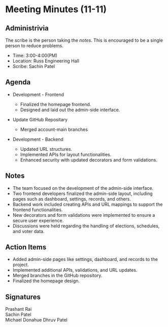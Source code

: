 
# Meeting Minutes (11-11)

## Administrivia
The scribe is the person taking the _notes_. This is encouraged to be a single person to reduce problems.
* Time: 3:00-4:00(PM)
* Location: Russ Engineering Hall
* Scribe: Sachin Patel  

## Agenda
* Development - Frontend
  * Finalized the homepage frontend.
  * Designed and laid out the admin-side interface.

* Update GitHub Repositary
  * Merged account-main branches 

* Development - Backend
  * Updated URL structures.
  * Implemented APIs for layout functionalities.
  * Enhanced security with updated decorators and form validations.


## Notes
* The team focused on the development of the admin-side interface.
* Two frontend developers finalized the admin-side layout, including pages such as dashboard, settings, records, and others.
* Backend work included creating APIs and URL mappings to support the frontend functionalities.
* New decorators and form validations were implemented to ensure a secure user experience.
* Discussions were held regarding the handling of elections, schedules, and voter data.


## Action Items
* Added admin-side pages like settings, dashboard, and records to the project.
* Implemented additional APIs, validations, and URL updates.
* Merged branches in the GitHub repository.
* Finalized the homepage design.

## Signatures
Prashant Rai  
Sachin Patel  
Michael Donahue
Dhruv Patel
